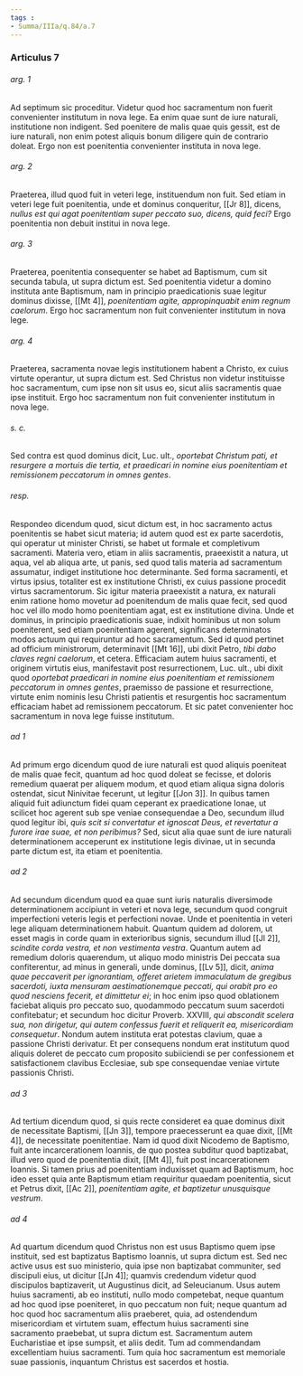 ```yaml
---
tags : 
- Summa/IIIa/q.84/a.7
---
```


### Articulus 7

###### arg. 1
Ad septimum sic proceditur. Videtur quod hoc sacramentum non fuerit convenienter institutum in nova lege. Ea enim quae sunt de iure naturali, institutione non indigent. Sed poenitere de malis quae quis gessit, est de iure naturali, non enim potest aliquis bonum diligere quin de contrario doleat. Ergo non est poenitentia convenienter instituta in nova lege.

###### arg. 2
Praeterea, illud quod fuit in veteri lege, instituendum non fuit. Sed etiam in veteri lege fuit poenitentia, unde et dominus conqueritur, [[Jr 8]], dicens, *nullus est qui agat poenitentiam super peccato suo, dicens, quid feci?* Ergo poenitentia non debuit institui in nova lege.

###### arg. 3
Praeterea, poenitentia consequenter se habet ad Baptismum, cum sit secunda tabula, ut supra dictum est. Sed poenitentia videtur a domino instituta ante Baptismum, nam in principio praedicationis suae legitur dominus dixisse, [[Mt 4]], *poenitentiam agite, appropinquabit enim regnum caelorum*. Ergo hoc sacramentum non fuit convenienter institutum in nova lege.

###### arg. 4
Praeterea, sacramenta novae legis institutionem habent a Christo, ex cuius virtute operantur, ut supra dictum est. Sed Christus non videtur instituisse hoc sacramentum, cum ipse non sit usus eo, sicut aliis sacramentis quae ipse instituit. Ergo hoc sacramentum non fuit convenienter institutum in nova lege.

###### s. c.
Sed contra est quod dominus dicit, Luc. ult., *oportebat Christum pati, et resurgere a mortuis die tertia, et praedicari in nomine eius poenitentiam et remissionem peccatorum in omnes gentes*.

###### resp.
Respondeo dicendum quod, sicut dictum est, in hoc sacramento actus poenitentis se habet sicut materia; id autem quod est ex parte sacerdotis, qui operatur ut minister Christi, se habet ut formale et completivum sacramenti. Materia vero, etiam in aliis sacramentis, praeexistit a natura, ut aqua, vel ab aliqua arte, ut panis, sed quod talis materia ad sacramentum assumatur, indiget institutione hoc determinante. Sed forma sacramenti, et virtus ipsius, totaliter est ex institutione Christi, ex cuius passione procedit virtus sacramentorum. Sic igitur materia praeexistit a natura, ex naturali enim ratione homo movetur ad poenitendum de malis quae fecit, sed quod hoc vel illo modo homo poenitentiam agat, est ex institutione divina. Unde et dominus, in principio praedicationis suae, indixit hominibus ut non solum poeniterent, sed etiam poenitentiam agerent, significans determinatos modos actuum qui requiruntur ad hoc sacramentum. Sed id quod pertinet ad officium ministrorum, determinavit [[Mt 16]], ubi dixit Petro, *tibi dabo claves regni caelorum*, et cetera. Efficaciam autem huius sacramenti, et originem virtutis eius, manifestavit post resurrectionem, Luc. ult., ubi dixit quod *oportebat praedicari in nomine eius poenitentiam et remissionem peccatorum in omnes gentes*, praemisso de passione et resurrectione, virtute enim nominis Iesu Christi patientis et resurgentis hoc sacramentum efficaciam habet ad remissionem peccatorum. Et sic patet convenienter hoc sacramentum in nova lege fuisse institutum.

###### ad 1
Ad primum ergo dicendum quod de iure naturali est quod aliquis poeniteat de malis quae fecit, quantum ad hoc quod doleat se fecisse, et doloris remedium quaerat per aliquem modum, et quod etiam aliqua signa doloris ostendat, sicut Ninivitae fecerunt, ut legitur [[Jon 3]]. In quibus tamen aliquid fuit adiunctum fidei quam ceperant ex praedicatione Ionae, ut scilicet hoc agerent sub spe veniae consequendae a Deo, secundum illud quod legitur ibi, *quis scit si convertatur et ignoscat Deus, et revertatur a furore irae suae, et non peribimus?* Sed, sicut alia quae sunt de iure naturali determinationem acceperunt ex institutione legis divinae, ut in secunda parte dictum est, ita etiam et poenitentia.

###### ad 2
Ad secundum dicendum quod ea quae sunt iuris naturalis diversimode determinationem accipiunt in veteri et nova lege, secundum quod congruit imperfectioni veteris legis et perfectioni novae. Unde et poenitentia in veteri lege aliquam determinationem habuit. Quantum quidem ad dolorem, ut esset magis in corde quam in exterioribus signis, secundum illud [[Jl 2]], *scindite corda vestra, et non vestimenta vestra*. Quantum autem ad remedium doloris quaerendum, ut aliquo modo ministris Dei peccata sua confiterentur, ad minus in generali, unde dominus, [[Lv 5]], dicit, *anima quae peccaverit per ignorantiam, offeret arietem immaculatum de gregibus sacerdoti, iuxta mensuram aestimationemque peccati, qui orabit pro eo quod nesciens fecerit, et dimittetur ei*; in hoc enim ipso quod oblationem faciebat aliquis pro peccato suo, quodammodo peccatum suum sacerdoti confitebatur; et secundum hoc dicitur Proverb. XXVIII, *qui abscondit scelera sua, non dirigetur, qui autem confessus fuerit et reliquerit ea, misericordiam consequetur*. Nondum autem instituta erat potestas clavium, quae a passione Christi derivatur. Et per consequens nondum erat institutum quod aliquis doleret de peccato cum proposito subiiciendi se per confessionem et satisfactionem clavibus Ecclesiae, sub spe consequendae veniae virtute passionis Christi.

###### ad 3
Ad tertium dicendum quod, si quis recte consideret ea quae dominus dixit de necessitate Baptismi, [[Jn 3]], tempore praecesserunt ea quae dixit, [[Mt 4]], de necessitate poenitentiae. Nam id quod dixit Nicodemo de Baptismo, fuit ante incarcerationem Ioannis, de quo postea subditur quod baptizabat, illud vero quod de poenitentia dixit, [[Mt 4]], fuit post incarcerationem Ioannis. Si tamen prius ad poenitentiam induxisset quam ad Baptismum, hoc ideo esset quia ante Baptismum etiam requiritur quaedam poenitentia, sicut et Petrus dixit, [[Ac 2]], *poenitentiam agite, et baptizetur unusquisque vestrum*.

###### ad 4
Ad quartum dicendum quod Christus non est usus Baptismo quem ipse instituit, sed est baptizatus Baptismo Ioannis, ut supra dictum est. Sed nec active usus est suo ministerio, quia ipse non baptizabat communiter, sed discipuli eius, ut dicitur [[Jn 4]]; quamvis credendum videtur quod discipulos baptizaverit, ut Augustinus dicit, ad Seleucianum. Usus autem huius sacramenti, ab eo instituti, nullo modo competebat, neque quantum ad hoc quod ipse poeniteret, in quo peccatum non fuit; neque quantum ad hoc quod hoc sacramentum aliis praeberet, quia, ad ostendendum misericordiam et virtutem suam, effectum huius sacramenti sine sacramento praebebat, ut supra dictum est. Sacramentum autem Eucharistiae et ipse sumpsit, et aliis dedit. Tum ad commendandam excellentiam huius sacramenti. Tum quia hoc sacramentum est memoriale suae passionis, inquantum Christus est sacerdos et hostia.

